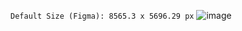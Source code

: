 `Default Size (Figma): 8565.3 x 5696.29 px`
![image](https://user-images.githubusercontent.com/51705696/122726900-ce7ccc00-d2b9-11eb-8887-a7ac66ddc06f.png)
